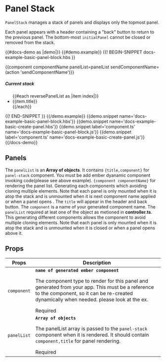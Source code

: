 # Panel Stack
<div class="bp3-running-text bp3-text-large">
    <p><code>PanelStack</code> manages a stack of panels and displays only the topmost panel.</p>
    <p>Each panel appears with a header containing a "back" button to return to the
        previous panel. The bottom-most <code>initialPanel</code> cannot be closed or removed from
        the stack.
    </p>
</div>

{{#docs-demo as |demo|}}
{{#demo.example}}
{{! BEGIN-SNIPPET docs-example-basic-panel-block.hbs }}
<div class="demo-container">
    <div class="docs-example-frame docs-example-frame-row">
        <div class="docs-example">
            <PanelStack @class='docs-panel-stack-example' @closePanel={{action 'onClosePanel'}}
                @panelList={{panelList}}>
                <div class="docs-panel-stack-contents-example">
                    {{component componentName panelList=panelList sendComponentName=(action 'sendComponentName')}}
                </div>
            </PanelStack>
        </div>
        <div class="docs-example-options" >
            <h5 class="bp3-heading">Current stack</h5>
            <ul class="bp3-list">
                {{#each reversePanelList as |item index|}}
                <li>{{item.title}} </li>
                {{/each}}
            </ul>
        </div>
    </div>
</div>
{{! END-SNIPPET }}
{{/demo.example}}
{{demo.snippet name='docs-example-basic-panel-block.hbs'}}
{{demo.snippet name='docs-example-basic-create-panel.hbs'}}
{{demo.snippet label='component.ts' name='docs-example-basic-panel-block.js'}}
{{demo.snippet label='component.ts' name='docs-example-basic-create-panel.js'}}
{{/docs-demo}}

## Panels
<p class='bp3-running-text bp3-text-large'>
    The <code>panelList</code> is an<strong> Array of objects</strong>. It contains <code>{title,component}</code> for
    <code>panel-stack</code> component.
    You must be add ember dyanamic component invoking code(please see above example).
    <code>{component componentName}</code>
    for rendering the panel list. Generating each
    components which avoiding cloning multiple elements. Note that each panel is only mounted when it is atop the stack
    and
    is unmounted when it is next component name applied or when a panel opens . The <code>title</code> will appear in
    the header and back
    button. The <code>component</code> is a name of your generated component name. The <code>panelList</code> required
    at
    leat one of the object as metioned in <strong>controller.ts</strong>. This generating different components allows
    the component to avoid
    multiple cloning elements. Note that each panel is only mounted when it is atop the stack and is unmounted when it
    is closed
    or
    when a panel opens above it.
</p>

## Props

<div class="docs-modifiers-table bp3-running-text">
    <table class="bp3-html-table">
        <thead>
            <tr>
                <th>Props</th>
                <th>Description</th>
            </tr>
        </thead>
        <tbody>
            <tr>
                <td class="docs-prop-name docs-prop-is-required"><code>component</code></td>
                <td class="docs-prop-details"><code
                        class="docs-prop-type"><strong>name of generated ember component </strong></code>
                    <div class="docs-prop-description">
                        <div class="docs-section">
                            <div class="bp3-running-text">
                                <p>The component type to render for this panel and generated from your app. This must
                                    be a reference to
                                    the component, so it can be re-created
                                    dynamically when needed. please look at the ex.</p>
                            </div>
                        </div>
                    </div>
                    <div class="docs-prop-tags"><span class="bp3-tag bp3-intent-success bp3-minimal"><span
                                class="bp3-text-overflow-ellipsis bp3-fill">Required</span></span></div>
                </td>
            </tr>
            <tr>
                <td class="docs-prop-name"><code>panelList</code></td>
                <td class="docs-prop-details"><code
                        class="docs-prop-type"><strong>Array of objects</strong><em class="docs-prop-default bp3-text-muted"></em></code>
                    <div class="docs-prop-description">
                        <div class="docs-section">
                            <div class="bp3-running-text">
                                <p>The panelList array is passed to the <code>panel-stack</code> component when it is
                                    rendered. It should contain <code>component,title</code> for panel rendering.</p>
                            </div>
                        </div>
                    </div>
                    <div class="docs-prop-tags"><span class="bp3-tag bp3-intent-success bp3-minimal"><span
                                class="bp3-text-overflow-ellipsis bp3-fill">Required</span></span></div>
                </td>
            </tr>
        </tbody>
    </table>

</div>